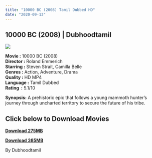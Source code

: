 ```yaml
---
title: "10000 BC (2008) Tamil Dubbed HD"
date: "2020-09-13"
---
```


## 10000 BC (2008) | Dubhoodtamil

[![](https://1.bp.blogspot.com/-rhauV4HneXo/XtIj1wgsYtI/AAAAAAAABSQ/UFMODXdn68MIQ4Tk0k5nN_lDAfHpSnK9QCNcBGAsYHQ/w410-h256/432198293.jpg)](https://1.bp.blogspot.com/-rhauV4HneXo/XtIj1wgsYtI/AAAAAAAABSQ/UFMODXdn68MIQ4Tk0k5nN_lDAfHpSnK9QCNcBGAsYHQ/s1600/432198293.jpg)

  

**Movie :** 10000 BC (2008)  
**Director :** Roland Emmerich  
**Starring :** Steven Strait, Camilla Belle  
**Genres :** Action, Adventure, Drama  
**Quality :** HD MP4  
**Language :** Tamil Dubbed  
**Rating  :** 5.1/10

**Synopsis:** A prehistoric epic that follows a young mammoth hunter’s journey through uncharted territory to secure the future of his tribe.

  

## **Click below to Download Movies**

**[Download 275MB](https://oncehelp.com/10000BC-1)**

**[Download 385MB](https://oncehelp.com/10000BC-2)**

  

By Dubhoodtamil
